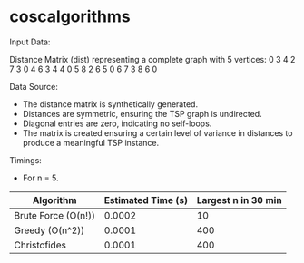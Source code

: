 # coscalgorithms


Input Data:

Distance Matrix (dist) representing a complete graph with 5 vertices:
 0  3  4  2  7
 3  0  4  6  3
 4  4  0  5  8
 2  6  5  0  6
 7  3  8  6  0

Data Source:

- The distance matrix is synthetically generated.
- Distances are symmetric, ensuring the TSP graph is undirected.
- Diagonal entries are zero, indicating no self-loops.
- The matrix is created ensuring a certain level of variance in distances to produce a meaningful TSP instance.
  
Timings:
- For n = 5.

Algorithm            | Estimated Time (s) | Largest n in 30 min 
---------------------|--------------------|---------------------------------
Brute Force (O(n!))  | 0.0002             | 10
Greedy (O(n^2))      | 0.0001             | 400
Christofides    | 0.0001             | 400 

